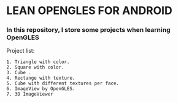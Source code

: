 LEAN OPENGLES FOR ANDROID
=========================

### In this repository, I store some projects when learning OpenGLES

Project list:

	1. Triangle with color.
	2. Square with color.
	3. Cube .
	4. Rectange with texture.
	5. Cube with different textures per face.
	6. ImageView by OpenGLES.
	7. 3D ImageViewer